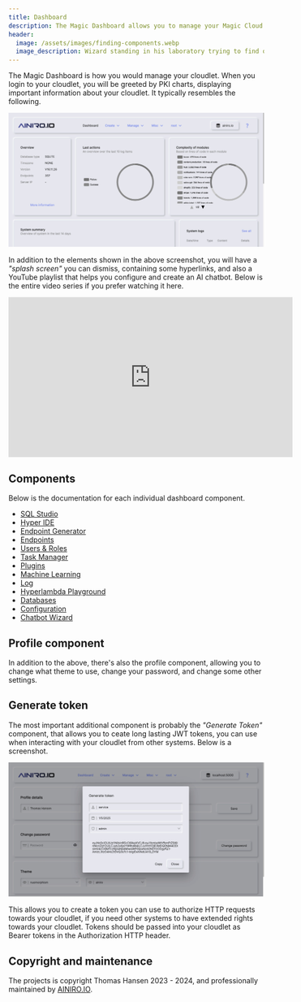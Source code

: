 ```yaml
---
title: Dashboard
description: The Magic Dashboard allows you to manage your Magic Cloud backend by providing a GUI interface towards the backend.
header:
  image: /assets/images/finding-components.webp
  image_description: Wizard standing in his laboratory trying to find out what Magic spell he should use
---
```


The Magic Dashboard is how you would manage your cloudlet. When you login to your cloudlet, you will be greeted by PKI charts, displaying important information about your cloudlet. It typically resembles the following.

![The Magic Dashboard](/images/dashboard.jpeg)

In addition to the elements shown in the above screenshot, you will have a _"splash screen"_ you can dismiss, containing some hyperlinks, and also a YouTube playlist that helps you configure and create an AI chatbot. Below is the entire video series if you prefer watching it here.

<iframe style="margin-left: auto; margin-right: auto; width: 560px; max-with: 100%; display: block;" width="560" height="315" src="https://www.youtube.com/embed/videoseries?list=PL_iESc2yi8IUCwO1TDft2oAfrUvJHuzU9" frameborder="0" allow="autoplay; encrypted-media" allowfullscreen></iframe>

## Components

Below is the documentation for each individual dashboard component.

* [SQL Studio](/dashboard/sql-studio/)
* [Hyper IDE](/dashboard/hyper-ide/)
* [Endpoint Generator](/dashboard/endpoint-generator/)
* [Endpoints](/dashboard/endpoints/)
* [Users & Roles](/dashboard/users-roles/)
* [Task Manager](/dashboard/task-manager/)
* [Plugins](/dashboard/plugins/)
* [Machine Learning](/dashboard/machine-learning/)
* [Log](/dashboard/log/)
* [Hyperlambda Playground](/dashboard/hyperlambda-playground/)
* [Databases](/dashboard/databases/)
* [Configuration](/dashboard/configuration/)
* [Chatbot Wizard](/dashboard/chatbot-wizard/)

## Profile component

In addition to the above, there's also the profile component, allowing you to change what theme to use, change your password, and change some other settings.

## Generate token

The most important additional component is probably the _"Generate Token"_ component, that allows you to ceate long lasting JWT tokens, you can use when interacting with your cloudlet from other systems. Below is a screenshot.

![Generate JWT token component](/images/generate-token.jpeg)

This allows you to create a token you can use to authorize HTTP requests towards your cloudlet, if you need other systems to have extended rights towards your cloudlet. Tokens should be passed into your cloudlet as Bearer tokens in the Authorization HTTP header.

## Copyright and maintenance

The projects is copyright Thomas Hansen 2023 - 2024, and professionally maintained by [AINIRO.IO](https://ainiro.io).
